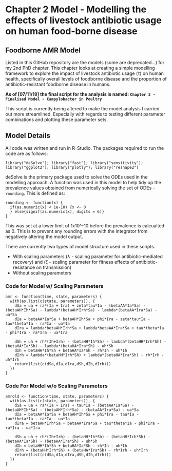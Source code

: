 # Chapter 2 Model - Modelling the effects of livestock antibiotic usage on human food-borne disease

## Foodborne AMR Model

Listed in this GitHub repository are the models (some are deprecated...) for my 2nd PhD chapter. This chapter looks at creating a simple modelling framework to explore the impact of livestock antibiotic usage (τ) on human health, specifically overall levels of foodborne disease and the proportion of antibiotic-resistant foodborne disease in humans.

**As of [07/11/19] the final script for the analysis is named: ```Chapter 2 - Finalised Model - Campylobacter in Poultry```**

This script is currently being altered to make the model analysis I carried out more streamlined. Especially with regards to testing different parameter combinations and plotting these parameter sets. 

## Model Details

All code was written and run in R-Studio. The packages required to run the code are as follows:

```library("deSolve"); library("fast"); library("sensitivity"); library("ggplot2"); library("plotly"); library("reshape2")```

deSolve is the primary package used to solve the ODEs used in the modelling approach. A function was used in this model to help tidy up the prevalence values obtained from numerically solving the set of ODEs - ```rounding```. This is defined as:

```
rounding <- function(x) {
  if(as.numeric(x) < 1e-10) {x <- 0
  } else{signif(as.numeric(x), digits = 6)}
}
```

This was set at a lower limit of 1x10^-10 before the prevalence is calcualted as 0. This is to prevent any rounding errors with the integrator from negatively altering the model output. 

There are currently two types of model structure used in these scripts. 
- With scaling parameters (λ - scaling parameter for antibiotic-mediated recovery) and (ζ - scaling parameter for fitness effects of antibiotic-resistance on transmission)
- Without scaling parameters 

### Code for Model w/ Scaling Parameters 

```
amr <- function(time, state, parameters) {
  with(as.list(c(state, parameters)), {
    dSa = ua + ra*(Ia + Ira) + zeta*tau*Ia - (betaAA*Ia*Sa) - (betaAH*Ih*Sa) - lambda*(betaAH*Irh*Sa) - lambda*(betaAA*Ira*Sa) - ua*Sa  
    dIa = betaAA*Ia*Sa + betaAH*Ih*Sa + phi*Ira - zeta*tau*Ia - tau*theta*Ia - ra*Ia - ua*Ia
    dIra = lambda*betaAH*Irh*Sa + lambda*betaAA*Ira*Sa + tau*theta*Ia - phi*Ira - ra*Ira - ua*Ira
    
    dSh = uh + rh*(Ih+Irh) - (betaHH*Ih*Sh) - lambda*(betaHH*Irh*Sh) - (betaHA*Ia*Sh) - lambda*(betaHA*Ira*Sh) - uh*Sh 
    dIh = betaHH*Ih*Sh + betaHA*Ia*Sh - rh*Ih - uh*Ih 
    dIrh = lambda*(betaHH*Irh*Sh) + lambda*(betaHA*Ira*Sh) - rh*Irh - uh*Irh 
    return(list(c(dSa,dIa,dIra,dSh,dIh,dIrh)))
  })
}
```

### Code For Model w/o Scaling Parameters 

```
amrold <- function(time, state, parameters) {
  with(as.list(c(state, parameters)), {
    dSa = ua + ra*(Ia + Ira) + tau*Ia - (betaAA*Ia*Sa) - (betaAH*Ih*Sa) - (betaAH*Irh*Sa) - (betaAA*Ira*Sa) - ua*Sa  
    dIa = betaAA*Ia*Sa + betaAH*Ih*Sa + phi*Ira - tau*Ia - tau*theta*Ia - ra*Ia - ua*Ia
    dIra = betaAH*Irh*Sa + betaAA*Ira*Sa + tau*theta*Ia - phi*Ira - ra*Ira - ua*Ira
    
    dSh = uh + rh*(Ih+Irh) - (betaHH*Ih*Sh) - (betaHH*Irh*Sh) - (betaHA*Ia*Sh) - (betaHA*Ira*Sh) - uh*Sh 
    dIh = betaHH*Ih*Sh + betaHA*Ia*Sh - rh*Ih - uh*Ih 
    dIrh = (betaHH*Irh*Sh) + (betaHA*Ira*Sh) - rh*Irh - uh*Irh 
    return(list(c(dSa,dIa,dIra,dSh,dIh,dIrh)))
  })
}
```
